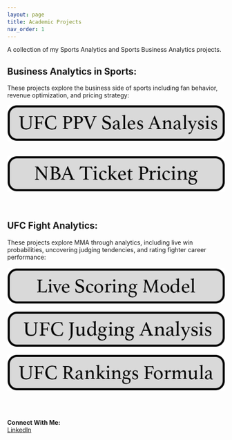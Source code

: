 ```yaml
---
layout: page
title: Academic Projects
nav_order: 1
---
```


A collection of my Sports Analytics and Sports Business Analytics projects.

## Business Analytics in Sports:
These projects explore the business side of sports including fan behavior, revenue optimization, and pricing strategy: &nbsp;<br>

[![Image](/assets/images/ufc_ppv_analysis.png)](https://oconnellryan.github.io/ufc_ppv.html)  &nbsp;<br>

[![Image](/assets/images/nba_ticket_pricing.png)](https://oconnellryan.github.io/nba-ticket-pricing.html)  &nbsp;<br>
&nbsp;<br>


## UFC Fight Analytics:
These projects explore MMA through analytics, including live win probabilities, uncovering judging tendencies, and rating fighter career performance: &nbsp;<br>
&nbsp;<br>
[![Image](/assets/buttons/live_scoring_model.png)](https://oconnellryan.github.io/ufc-live-scoring.html)

[![Image](/assets/buttons/ufc_judging_analysis.png)](https://oconnellryan.github.io/ufc-judging-analysis.html)

[![Image](/assets/ufc/ufc_rankings_formula.png)](https://oconnellryan.github.io/ufc-rankings.html)

&nbsp;<br>
&nbsp;<br>

**Connect With Me:** &nbsp;<br>
[LinkedIn](https://www.linkedin.com/in/ryan-m-oconnell/)
